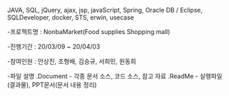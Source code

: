 JAVA, SQL, jQuery, ajax, jsp, javaScript, Spring, Oracle DB / Eclipse, SQLDeveloper, docker, STS, erwin, usecase 

-프로젝트명 : NonbaMarket(Food supplies Shopping mall)

-진행기간 : 20/03/09 ~ 20/04/03

-참여인원 : 안상진, 조형배, 김승규, 서희민, 원동희

-파일 설명 .Document - 각종 문서 소스, 코드 소스, 참고 자료 .ReadMe - 실행파일(결과물), PPT문서(문서 내용 정리)
